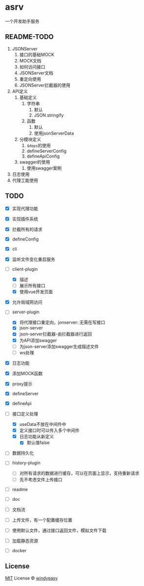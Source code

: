 # asrv

一个开发助手服务

## README-TODO

1. JSONServer
   1. 接口的基础MOCK
   2. MOCK文档
   3. 如何访问接口
   4. JSONServer文档
   5. 重定向使用
   6. JSONServer拦截器的使用
2. API定义
   1. 基础定义
      1. 字符串
         1. 默认
         2. JSON.stringify
      2. 函数
         1. 默认
         2. 使用jsonServerData
   2. 分模块定义
      1. `$deps`的使用
      2. defineServerConfig
      3. defineApiConfig
   3. swagger的使用
      1. 使用swagger案例
3. 日志使用
4. 代理工能使用

## TODO

- [x] 实现代理功能
- [x] 实现插件系统
- [x] 拦截所有的请求
- [x] defineConfig
- [x] cli
- [x] 监听文件变化重启服务
- [ ] client-plugin
  - [x] 描述
  - [ ] 展示所有接口
  - [x] 使用vue开发页面
- [x] 允许局域网访问
- [ ] server-plugin
  - [x] 将代理接口重定向，jonserver: 无需在写接口
  - [x] json-server
  - [x] json-server拦截器-由拦截器进行返回
  - [x] 为API添加swagger
  - [ ] 为json-server添加swagger生成描述文件
  - [ ] ws处理

- [x] 日志功能
- [x] 添加MOCK函数
- [x] proxy提示
- [x] defineServer
- [x] defineApi
- [ ] 接口定义处理
  - [x] useData不放在中间件中
  - [x] 定义接口时可以传入多个中间件
  - [x] 日志功能从新定义
    - [x] 默认值false
- [ ] 数据持久化
- [ ] history-plugin
  - [ ] 对所有请求的数据进行缓存，可以在页面上显示，支持重新请求
  - [ ] 先不考虑文件上传接口
- [ ] readme
- [ ] doc

- [ ]  文档流
  - [ ] 上传文件，有一个配置缓存位置
  - [ ] 使用默认文件，通过接口返回文件，模拟文件下载
- [ ] 加载静态资源
- [ ] docker

## License

[MIT](./LICENSE) License © [windyeasy](https://github.com/windyeasy)
